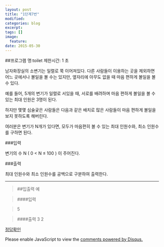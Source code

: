 ```yaml
---
layout: post
title: "1단계7번"
modified:
categories: blog
excerpt:
tags: []
image:
  feature:
date: 2015-05-30
---
```

##프로그램 명:toilet
제한시간: 1 초

남자화장실의 소변기는 일렬로 쭉 이어져있다. 다른 사람들이 이용하는 곳을 제외하면 어느 곳에서나 볼일을 볼 수는 있지만, 옆자리에 아무도 없을 때 마음 편하게 볼일을 볼 수 있다. 

예를 들어, 5개의 변기가 일렬로 서있을 때, 서로를 배려하며 마음 편하게 볼일을 볼 수 있는 최대 인원은 3명이 된다. 

하지만 몇몇 심술궂은 사람들은 다음과 같은 배치로 많은 사람들이 마음 편하게 볼일을 보지 못하도록 해버린다. 

여러분은 변기가 N개가 있다면, 모두가 마음편히 볼 수 있는 최대 인원수와, 최소 인원수를 구하면 된다. 

###입력

변기의 수 N ( 0 < N ≤ 100 ) 이 주어진다. 

###출력

최대 인원수와 최소 인원수를 공백으로 구분하여 출력한다. 

-------
> ##입출력 예

> ####입력

>5


> ####출력
3 2

[정답확인]

[정답확인]:http://183.106.113.109/judgeonline/showmessage.php?pname=toilet

<div id="disqus_thread"></div>
<script type="text/javascript">
    /* * * CONFIGURATION VARIABLES * * */
    var disqus_shortname = 'junyoung0225';
    
    /* * * DON'T EDIT BELOW THIS LINE * * */
    (function() {
        var dsq = document.createElement('script'); dsq.type = 'text/javascript'; dsq.async = true;
        dsq.src = '//' + disqus_shortname + '.disqus.com/embed.js';
        (document.getElementsByTagName('head')[0] || document.getElementsByTagName('body')[0]).appendChild(dsq);
    })();
</script>
<noscript>Please enable JavaScript to view the <a href="https://disqus.com/?ref_noscript" rel="nofollow">comments powered by Disqus.</a></noscript>


